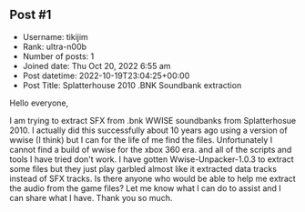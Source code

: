 ## Post #1
- Username: tikijim
- Rank: ultra-n00b
- Number of posts: 1
- Joined date: Thu Oct 20, 2022 6:55 am
- Post datetime: 2022-10-19T23:04:25+00:00
- Post Title: Splatterhouse 2010 .BNK Soundbank extraction

Hello everyone,

I am trying to extract SFX from .bnk WWISE soundbanks from Splatterhosue 2010. I actually did this successfully about 10 years ago using a version of wwise (I think) but I can for the life of me find the files. Unfortunately I cannot find a build of wwise for the xbox 360 era. and all of the scripts and tools I have tried don't work. I have gotten Wwise-Unpacker-1.0.3 to extract some files but they just play garbled almost like it extracted data tracks instead of SFX tracks. Is there anyone who would be able to help me extract the audio from the game files? Let me know what I can do to assist and I can share what I have. Thank you so much.
